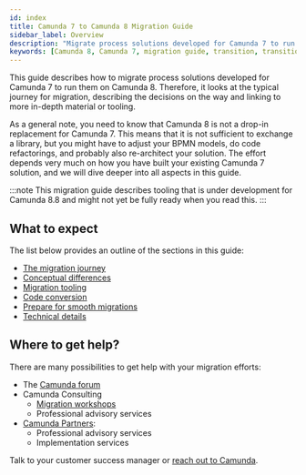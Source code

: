 ```yaml
---
id: index
title: Camunda 7 to Camunda 8 Migration Guide
sidebar_label: Overview
description: "Migrate process solutions developed for Camunda 7 to run them on Camunda 8."
keywords: [Camunda 8, Camunda 7, migration guide, transition, transition guide]
---
```


This guide describes how to migrate process solutions developed for Camunda 7 to run them on Camunda 8. Therefore, it looks at the typical journey for migration, describing the decisions on the way and linking to more in-depth material or tooling.

As a general note, you need to know that Camunda 8 is not a drop-in replacement for Camunda 7. This means that it is not sufficient to exchange a library, but you might have to adjust your BPMN models, do code refactorings, and probably also re-architect your solution. The effort depends very much on how you have built your existing Camunda 7 solution, and we will dive deeper into all aspects in this guide.

:::note
This migration guide describes tooling that is under development for Camunda 8.8 and might not yet be fully ready when you read this.
:::

<!-- TODO: However, the [migration tooling roadmap](http://x) can inform your time planning. -->

## What to expect

The list below provides an outline of the sections in this guide:

- [The migration journey](./migration-journey)
- [Conceptual differences](./conceptual-differences)
- [Migration tooling](./migration-tooling)
- [Code conversion](./code-conversion)
- [Prepare for smooth migrations](./migration-readiness)
- [Technical details](./technical-details)

## Where to get help?

There are many possibilities to get help with your migration efforts:

- The [Camunda forum](https://forum.camunda.io/c/c7-to-c8/)
- Camunda Consulting
  - [Migration workshops](https://camunda.com/wp-content/uploads/2024/03/Camunda_ConsultingWorkshops_5-Migration-Evaluation_2024.pdf)
  - Professional advisory services
- [Camunda Partners](https://camunda.com/de/partners/):
  - Professional advisory services
  - Implementation services

Talk to your customer success manager or [reach out to Camunda](https://camunda.com/contact-us/).
